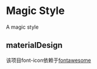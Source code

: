 # Magic Style

A magic style

## materialDesign

该项目font-icon依赖于[fontawesome](http://fontawesome.io/)
